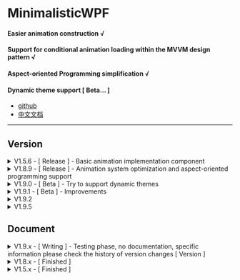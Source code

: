 ﻿# MinimalisticWPF

#### Easier animation construction √
#### Support for conditional animation loading within the MVVM design pattern √
#### Aspect-oriented Programming simplification √
#### Dynamic theme support [ Beta… ]

- [github](https://github.com/Axvser/MinimalisticWPF)
- [中文文档](https://axvser.github.io/MinimalisticWPFDoc/)

---

## Version
<details>
<summary>V1.5.6 - [ Release ] - Basic animation implementation component</summary>

  - Repair it.
    - Gradient results may be distorted when the frame rate is between 57 and 61
    - When the frame rate is lower than 100, high-speed State switching may cause startup failure of the state machine
    - When the frame rate is 0, an error occurs
    - An error occurs when the duration is 0
  - Adjust
    - The default frame rate is set to 120Hz
    - Frame rate is limited from 1 to 240, out of range will be corrected automatically
  - New
    - class.IsSatisfy() allows you to decide whether to initiate a pre-described transition based on whether the instance object meets a specified condition
    ```csharp
            var board = GD.Transition()
                .SetProperty(x => x.RenderTransform, rotateTransform, translateTransform, scaleTransform)
                .SetParams((x) =>
                {
                    x.Duration = 3;
                    x.Acceleration = 1;
                });

            var result = GD.IsSatisfy(x => x.Width < 1000, board, true);
            // Parameter 1. Condition (required)
            // Parameter 2. Perform this transition if the conditions are met (optional)
            // Parameter 3. If the transition effect is object-based, whether to enable the whitelist mechanism (optional)
    ```
  - 2.0.0 version preview
    - ★ Greatly optimize the document
    - ★ Open up more functions that can only operate inside the state machine system
    - Fix more potential issues
    - Try to optimize performance further
    - Add more common extension methods
    - ⚠ Remove all non-core components
</details>

<details>
<summary>V1.8.9 - [ Release ] - Animation system optimization and aspect-oriented programming support</summary>

  - [ AOP ] Add a delegate parameter to get the return value of the previous method
  ```csharp
  proxy.SetMethod(nameof(pro.GetName),
                object? (args, last) => { MessageBox.Show($"before default method"); return "AOP before\n"; },
                object? (args, last) => { return $"{last}AOP Coverage \n"; },
                object? (args, last) => { MessageBox.Show($"results :\n{last}AOP after\n"); return null; });
  ```

</details>

<details>
<summary>V1.9.0 - [ Beta ] - Try to support dynamic themes</summary>

#### Page1 is a control that requires a dynamic theme
- Global theme effect
- Render theme effects based on the Color property
```csharp
public partial class Page1 : UserControl
    {
        public Page1()
        {
            InitializeComponent();

            this.RunWithGlobalTheme(); //Global theme effect
        }

        [WhenDark(typeof(Brush), nameof(Brushes.Tomato))]   //For dark themes, the value should be Tomato
        [WhenLight(typeof(Brush), nameof(Brushes.Yellow))]  //For light themes, this value should be Yellow
        public Brush Color
        {
            get => txt.Foreground;
            set => txt.Foreground = value;
        }
    }
```
#### Apply theme for Page1
##### （1）Global Apply
- RunWithGlobalTheme method must be run to take effect globally
- windowBack represents the background color of the main window
```csharp
DynamicTheme.GlobalApply(typeof(WhenLight), windowBack: Brushes.White);
```
##### （2）Partial Apply
- The first argument indicates the concrete type of the feature
- The second argument is the delegate that will be used to construct the animation parameters.Otherwise, TransitionParams.Theme is called
- Finally, you pass in a number of object instances that you want to switch to the given theme
```csharp
var page1 = new Page1();
var page2 = new Page1();
DynamicTheme.PartialApply(typeof(WhenLight),null,page1,page2);
```
##### （3）Self Starting
- The first argument indicates the concrete type of the feature
- The second argument is the delegate that will be used to construct the animation parameters.Otherwise, TransitionParams.Theme is called
```csharp
var page = new Page1();
page.ApplyTheme(typeof(WhenDark),null);
```

#### Declare a custom theme
- Inheriting from Attribute
- Implement IThemeAttribute
  - Requires an object property to represent the value of the property under the Theme
- Once you've completed these steps, you've defined your own theme, which can be used in the same way as the default themes provided by the library
- Example
```csharp
    [AttributeUsage(AttributeTargets.Property)]
    public abstract class GlassTheme : Attribute, IThemeAttribute
    {
        public GlassTheme() { }

        public object? Target { get; set; }
    }
```
- When dealing with colors, you can do something like this
```csharp
        public WhenLight(Type type, params object?[] param)
        {
            if (type == typeof(Brush))
            {
                var value = param.FirstOrDefault()?.ToString()?.ToBrush();
                Target = value ?? Brushes.Transparent;
            }
            else
            {
                Target = Activator.CreateInstance(type, param);
            }
        }
```
- In fact, the theme switch is mainly a gradient of Brush values, but the library also provides 7 supported data types, as long as the data types are supported by the animation module, the dynamic theme is also applicable

</details>

<details>
<summary>V1.9.1 - [ Beta ] - Improvements</summary>

### Ⅰ Dynamic Theme
- Now [ IThemeAttribute ] requires you to implement an array representing the parameters needed to construct a new value
- You no longer need to specify the type; you just need to pass in the arguments needed to construct the new value
- [ WhenDark ] => [ Dark ]
- [ WhenLight] => [ Light ]
```csharp
        [Dark(nameof(Brushes.Tomato))]
        [Light("#1e1e1e")]
        public Brush Color
        {
            get => txt.Foreground;
            set => txt.Foreground = value;
        }

        [Dark(6)]
        [Light(16,1,2,0)]
        public CornerRadius CornerRadius
        {
            get => bor.CornerRadius;
            set => bor.CornerRadius = value;
        }

        [Dark(0.0)]
        [Light(1.0)]
        public double ThemeOpacity
        {
            get => Opacity;
            set => Opacity = value;
        }

        [Dark(1,1,1,1)]
        [Light(5)]
        public Thickness ThemeThickness
        {
            get => bor.BorderThickness;
            set => bor.BorderThickness = value;
        }
```

### Ⅱ Flexible termination
- Extension method
```csharp
gd.StopTransition(IsStopSafe: true, IsStopUnSafe: false);
gd.StopTransition(true,false);
//The bool value indicates whether to terminate the Safe/UnSafe transition being performed by the object
```
- Static methods
```csharp
Transition.Dispose();           // All transitions
Transition.Stop(gd,gd2);        // Only transitions of the selected object
Transition.StopSafe(gd,gd2);    // Only Safe transitions
Transition.StopUnSafe(gd,gd2);  // Only UnSafe transitions
```

### Ⅲ Navigate
- The new version only requires that you attach the [ Navigable ] attribute to the control
  - You can pass an enumeration value to indicate whether singleton mode is enabled or not
  - By default, the singleton pattern is used
  ```csharp
    [Navigable(ConstructionModes.Singleton)]
    public partial class Page2 : UserControl
    {
        public Page2()
        {
            InitializeComponent();
        }
    }
  ```
- The container has been changed from [ MPageBox ] to [ MNavigateBox ]

### Ⅳ StateMachine
- The frequency of reflection operation in instantiation of StateMachine is reduced
- When [ Statemachine.Create() ] is used, it first looks up if a StateMachine already exists in the object pool and then chooses to return an existing StateMachine or a new one
- [ ReSet() ] adds an optional bool argument that indicates whether the Unsafe transition should be interrupted when the state machine is reset

</details>

<details>
<summary>V1.9.2</summary>

### Ⅰ Transition System
- For UI refresh in transition system, you can now select [ BeginInvoke/Invoke ]
- For UI refresh in transition system, you can now set [ DispatcherPriority ]
- (1) Set them globally
```csharp
TransitionParams.DefaultUIPriority = DispatcherPriority.Render;
TransitionParams.DefaultIsBeginInvoke = true;
```
- (2) Set them partially
```csharp
var animation = Transition.CreateBoardFromType<Grid>()
                .SetProperty(x => x.Margin, new Thickness(0))
                .SetParams((p) =>
                {
                    p.IsBeginInvoke = true;
                    p.UIPriority = DispatcherPriority.Normal;
                });
```

### Ⅱ Additional Notes
- The user controls provided by this library are not perfect, and usually they only exist as simple examples.Even though these user controls will be gradually optimized in future versions

</details>

<details>
<summary>V1.9.5</summary>

### Ⅰ ObjectPool Support - A generic object pool that supports auto-scaling
- Attribute
  - PoolAttribute
  - PoolFetchAttribute
  - PoolDisposeAttribute
- Static Method
  - Pool.Fetch
  - Pool.Dispose ( There is no need to use this method to reclaim objects when PoolAttribute is passed a 4 argument to enable automatic reclamation )

### Ⅱ Changes in mechanisms
- Dictionary __> ConcurrentDictionary
  - Try using thread-safe dictionaries
  - Has been applied to [ StateMahine ]
  - Has been applied to [ Pool ]
- Dictionary __> Grouping By Type
  - Use struction like " Dictionary&lt;Type,Dictionary&lt;object,StateMachine>> ".You can now dispose of all statemachines of a given type by using StateMachine.Dispose()
- State __> No check for type.Only propertyName & propertyValue
</summary>
</details>

## Document

<details>
<summary>V1.9.x - [ Writing ] - Testing phase, no documentation, specific information please check the history of version changes [ Version ]</summary>

###

</details>


<details>
<summary>V1.8.x - [ Finished ]</summary>

## Ⅰ API
### 1. State - Keep track of the property values of an object at a time
|Method|Param|Return|Meaning|
|------|-----|------|-------|
|FromObject|object|TempState|Record all supported properties based on an object instance|
|FromType||TempState|Only attribute values can be recorded manually|
|SetName|string|TempState|Give the State a name|
|SetProperty|Expression , object|TempState|Logging attribute values|
|ToState||State ☆|Completion record|
### 2. StateVector - Describe the relation in which a condition corresponds to an animation
|Method|Param|Return|Meaning|
|------|-----|------|-------|
|Create||StateVector||
|AddCondition|Expression , State , Action&lt;TransitionParams>?|StateVector|Describes a mapping that automatically loads an object to a specified State animation when a specified condition is met|
|Check|T , StateMachine||Check if any of the conditions are met, and if so, call the specified StateMachine instance to load the corresponding animation|
### 3. Transition - Animation behavior
###### Transition
|Method|Param|Return|Meaning|
|------|-----|------|-------|
|CreateBoardFromObject|object|TransitionBoard|Creating a drawing board|
|CreateBoardFromType||TransitionBoard|Creating a drawing board|
###### TransitionBoard
|Method|Param|Return|Meaning|
|------|-----|------|-------|
|SetProperty|Expression , object|TransitionBoard|Set the target property value|
|SetParams|Action&lt;TransitionParams>|TransitionBoard|Set animation detail parameters|
|ReflectAny|object|TransitionBoard|Reflection specifies all attribute values of the target as the target|
|ReflectExcept|object , params Expression<Func<T, string>>[]|TransitionBoard|Reflection specifies a partial attribute value of the target as the target|
### 4. Any Class [Extension]
|Method|Overloading|Meaning|
|------|------|-------|
|Transition|+0|Quick-start animation|
|IsSatisfy|+4|Starts the animation with a conditional|
|BeginTransition|+3|Start the animation with State or TransitionBoard|
|FindStateMachine|+0|Finds whether the current object has a state machine instance|
### 5.TransitionParams
|Property|type|defualt|Meaning|
|--------|----|-------|-------|
|Start|Action|null|
|Update|Action|null|
|LateUpdate|Action|null|
|Completed|Action|null|
|StartAsync|Func&lt;Task>|null|
|UpdateAsync|Func&lt;Task>|null|
|LateUpdateAsync|Func&lt;Task>|null|
|CompletedAsync|Func&lt;Task>|null|
|FrameRate|int|120 HZ|
|Duration|double|0 s|
|IsAutoReverse|bool|false|
|LoopTime|int|0|
|Acceleration|double|0|
|IsUnSafe|bool|false|Whether to enable the UnSafe animation|
|IsQueue|bool|false|Whether to queue for execution|
|IsLast|bool|false|Whether to clear the animation queue at the end of this animation|
|IsUnique|bool|true|If an animation already exists that points to a State with the specified name, whether the animation should be added to the queue this time, i.e., whether the animation is unique|

## Ⅱ Example
#### 1. Quickly load an animation
```csharp
GD.Transition()
    .SetProperty(x => x.Opacity, 0.3)
    .SetProperty(x => x.Width, 200)
    .SetProperty(x => x.Height, 200)
    .SetParams((x) =>
    {
        x.Duration = 2;
    })
    .Start();
```
#### 2. Start the animation based on the [State]
```csharp
State _board = State.FromType<Grid>()
    .SetName("Animation1")
    .SetProperty(x => x.Opacity, 0.3)
    .SetProperty(x => x.Width, 200)
    .SetProperty(x => x.Height, 200)
    .ToState();

Action<TransitionParams> _params = (x) =>
{
    x.Duration = 2;
};

GD.BeginTransition(_board, _params);
```
#### 3. Start the animation based on the [TransitionBoard]
```csharp
TransitionBoard<Grid> _board = Transition.CreateBoardFromType<Grid>()
    .SetProperty(x => x.Opacity, 0.3)
    .SetProperty(x => x.Width, 200)
    .SetProperty(x => x.Height, 200)
    .SetParams((x) =>
    {
        x.Duration = 2;
    });

GD.BeginTransition(_board);
```
#### 4. UnSafe
- Predefined
```csharp
static TransitionBoard<Grid> Safe = Transition.CreateBoardFromType<Grid>()
    .SetProperty(x => x.Width, 100)
    .SetProperty(x => x.Height, 100)
    .SetParams((x) =>
    {
        x.Duration = 1;
    });
TransitionBoard<Grid> UnSafe_1 = Transition.CreateBoardFromType<Grid>()
    .SetProperty(x => x.Opacity, 1)
    .SetParams((x) =>
    {
        x.IsUnSafe = true;
        x.Duration = 1;
    });
TransitionBoard<Grid> UnSafe_2 = Transition.CreateBoardFromType<Grid>()
    .SetProperty(x => x.Opacity, 1)
    .SetParams((x) =>
    {
        x.IsUnSafe = true;
        x.Duration = 1;
    });
```
- Splicing
```csharp
if (GD1.Width > 1)
{
    UnSafe_1.SetProperty(x => x.Opacity, 0.8);
}

if (GD2.Height > 1)
{
    UnSafe_2.SetProperty(x => x.Opacity, 0.3);
}

GD1.BeginTransition(UnSafe_1);
GD2.BeginTransition(UnSafe_2);

GD1.BeginTransition(Safe);
GD2.BeginTransition(Safe);
```
- UnSafe must be executed before Safe

#### 5. LifeCycle
```csharp
Action<TransitionParams> _params = (x) =>
{
    x.Duration = 2;

    x.Start = () =>
    {

    };
    x.Update = () =>
    {

    };
    x.LateUpdate = () =>
    {

    };
    x.Completed = () =>
    {

    };

    x.StartAsync = () =>
    {

    };
    x.UpdateAsync = () =>
    {

    };
    x.LateUpdateAsync = () =>
    {

    };
    x.CompletedAsync = () =>
    {

    };
};
```
#### 6. Good practice in MVVM design pattern
- DataContext
```xml
<UserControl.DataContext>
    <local:MPasswordBoxViewModel x:Name="ViewModel"
                                 CornerRadius="10"
                                 FontSizeConvertRate="0.7"
                                 TextBrush="White"/>
</UserControl.DataContext>
```
- ViewModel
```csharp
/// <summary>
/// DataContext as password box
/// </summary>
public class MPasswordBoxViewModel : ViewModelBase<MPasswordBoxViewModel, MPasswordBoxModel>
{
    public MPasswordBoxViewModel() { }

    //Default color
    public static State Default = State.FromType<MPasswordBoxViewModel>()
        .SetName("default")
        .SetProperty(x => x.PasswordStrengthColor, Brushes.White)
        .ToState();

    //There are four levels of password strength, corresponding to four different colors
    public static State Level1 = State.FromType<MPasswordBoxViewModel>()
        .SetName("L1")
        .SetProperty(x => x.PasswordStrengthColor, Brushes.Tomato)
        .ToState();
    public static State Level2 = State.FromType<MPasswordBoxViewModel>()
        .SetName("L2")
        .SetProperty(x => x.PasswordStrengthColor, Brushes.Yellow)
        .ToState();
    public static State Level3 = State.FromType<MPasswordBoxViewModel>()
        .SetName("L3")
        .SetProperty(x => x.PasswordStrengthColor, Brushes.Cyan)
        .ToState();
    public static State Level4 = State.FromType<MPasswordBoxViewModel>()
        .SetName("L4")
        .SetProperty(x => x.PasswordStrengthColor, Brushes.Lime)
        .ToState();

    //Switches to the specified State when the specified password strength is reached
    public StateVector<MPasswordBoxViewModel> Condition { get; set; } = StateVector<MPasswordBoxViewModel>.Create()
        .AddCondition(x => x.TruePassword.CheckPasswordStrength(8) == 0, Default, (x) => { x.Duration = 0.3; })
        .AddCondition(x => x.TruePassword.CheckPasswordStrength(8) == 1, Level1, (x) => { x.Duration = 0.3; })
        .AddCondition(x => x.TruePassword.CheckPasswordStrength(8) == 2, Level2, (x) => { x.Duration = 0.3; })
        .AddCondition(x => x.TruePassword.CheckPasswordStrength(8) == 3, Level3, (x) => { x.Duration = 0.3; })
        .AddCondition(x => x.TruePassword.CheckPasswordStrength(8) == 4, Level4, (x) => { x.Duration = 0.3; });

    //Real password
    public string TruePassword
    {
        get => Model.TruePassword;
        set
        {
            Model.TruePassword = value;
            string result = string.Empty;
            for (int i = 0; i < value.Length; i++)
            {
                result += ReplacingCharacters;
            }
            UIPassword = result;
            OnPropertyChanged(nameof(TruePassword));

            OnConditionsChecked();
            // Methods specified by the IConditionalTransition interface
            // StateViewModelBase is the smallest unit that implements the MVVM and connects to the state machine. It implements the INotifyPropertyChanged and IConditionalTransition interfaces
            // This will animate the password strength when it changes
        }
    }

    /// <summary>
    /// Passwords that are visible to the user
    /// </summary>
    public string UIPassword
    {
        get => Model.UIPassword;
        set
        {
            Model.UIPassword = value;
            OnPropertyChanged(nameof(UIPassword));
        }
    }

    /// <summary>
    /// The character used to replace the real password
    /// </summary>
    public string ReplacingCharacters
    {
        get => Model.ReplacingCharacters;
        set
        {
            Model.ReplacingCharacters = value;
            string result = string.Empty;
            for (int i = 0; i < TruePassword.Length; i++)
            {
                result += ReplacingCharacters;
            }
            UIPassword = result;
            OnPropertyChanged(nameof(ReplacingCharacters));
        }
    }

    /// <summary>
    /// Border color corresponding to password strength
    /// </summary>
    public Brush PasswordStrengthColor
    {
        get => Model.PasswordStrengthColor;
        set
        {
            Model.PasswordStrengthColor = value;
            OnPropertyChanged(nameof(PasswordStrengthColor));
        }
    }
}
```
- Code-Behind
```csharp
public MPasswordBox()
{
    InitializeComponent();
    this.StateMachineLoading(ViewModel);
}
```

#### 7.AOP
- For types that need proxies, we need to create an interface first
```csharp
public interface IPropertyProxy : IProxy
{
    string Name { get; set; }
    string GetName();
}
public class TObj : IPropertyProxy
{
    public TObj() { }

    public string Name { get; set; } = "defaultValue";

    public string GetName()
    {
        return "defaultResult";
    }
}
```
- Create the proxy object [ proxy ]
  - Intercepting a specified method
  - Add custom logic before and after method execution
  - Override the default implementation of the method
```csharp
TObj obj = new TObj();
IPropertyProxy proxy = obj.CreateProxy<IPropertyProxy>();
proxy.SetMethod(nameof(pro.GetName),
              object? (args, last) => { MessageBox.Show($"before default method"); return "AOP before\n"; },
              object? (args, last) => { return $"{last}AOP Coverage \n"; },
              object? (args, last) => { MessageBox.Show($"results :\n{last}AOP after\n"); return null; });
```
- Tips
  - Passing null indicates no appending or overwriting
  - [ args ] Represents the params received when the method is called
  - [ last ] Represents the return value of the previous step

</details>

<details>
<summary>V1.5.x - [ Finished ]</summary>

## Key Features
- [State Machine System - Create linear transitions to specified properties of specified instances](#StateMachineSystem)
  - [StateMachine]()
  - [TransitionParams]()
  - [MVVM]()
  - Property types that can participate in state machine transitions
    - double
    - Brush
    - Transform
    - CornerRadius
    - Thickness
    - Point
    - ★ ILinearInterpolation (This interface allows any custom type to support state machine transitions)
## Auxiliary Features
- [ExtensionMethods](#ExtensionMethods)
  - [string]
    - value conversion
    - Fuzzy matching
    - Profiling tools (e.g. extracting resource addresses from html)
    - Password strength
  - [UserControls](#UserControls)
    - A uniform dark theme
    - Font size ADAPTS to control height
    - All animation effects are based on state machine systems, which are both directly available and practices of the state machine system
      - Notification - Glass style notification/select box
      - MProgressBar - Bar/ring free switching progress bar
      - mtopbar - Top sidebar of the program
## Non-core Components
The MinimalisticWPF namespace does not include the following services, which will be referenced separately
  - [Web Services](#WebServices)
    - [ Autonavi ]() WebApi
      - IP Services
      - Weather services

## Supporting frameworks
- [.NET6.0-windows]
- [.NET8.0-windows]
## Getting
- [github][1]
- [nuget][2]

[1]: https://github.com/ChengduNeusoftUniversity-FengJunjie-Y22/MinimalisticWPF
[2]: https://www.nuget.org/packages/MinimalisticWPF/

# StateMachineSystem
- State & StateVecotr is built for MVVM and allows for automatic state switching with preset conditions
- StateMachine theory can make linear transitions for any type of property. Almost all types non-MVVM include an extension method for quickly creating linear transitions for object instances. This is probably the library's most common method
  - ★ Advantages
    - Create complex transitions with little code
    - Update() allows you to decide what you want to do for each frame of the transition, just like in game development engines
    - The functionality is not limited to animations, it modifies any possible type, any possible property, for example testing the program with simulated data is one of the uses the authors tried
  - ⚠ ️ Disadvantages
    - Unstable performance (relative to components like StoryBoard and VisualState)
    - The types of properties that support transitions are very limited, and although an interface is provided to solve this problem, it is not convenient to leave the calculation of linear interpolation to the implementation class of the interface
[![pAu2vOP.md.png](https://s21.ax1x.com/2024/09/15/pAu2vOP.md.png)](https://imgse.com/i/pAu2vOP)

---

## StateMachine
- For any type [where T: class, new()] you can create a linear transition using the following code
- For example perform the following transition on a 100×100 Grid
```csharp
        private RotateTransform rotateTransform = new RotateTransform(-280, 50, 50);
        private TranslateTransform translateTransform = new TranslateTransform(-100, -50);
        private ScaleTransform scaleTransform = new ScaleTransform(2, 2, 50, 50);

        private void GD_MouseEnter(object sender, System.Windows.Input.MouseEventArgs e)
        {
            GD.Transition()
                .SetProperty(x => x.RenderTransform, rotateTransform, translateTransform, scaleTransform)
                .SetProperty(x => x.Opacity, 0.2)
                .SetProperty(x => x.CornerRadius,new CornerRadius(15))
                .SetParams((x) =>
                {
                    x.Duration = 0.4;
                    x.Completed = () =>
                    {
                        Notification.Message("Transition complete √");
                    };
                })
                .Start();
        }
```
- But the default properties available for state machine transitions are finite types, so how do you make custom types work with state machines?
  - Step 1. Implement a Class1, which is a custom type that supports state machine transitions
    - Here Class1 is the composition of Thickness and CornerRadius
    - Need to implement the interface method Interpolate (), steps is the number of interpolations, you need to customize how to split the two Class1 into steps to evenly interpolate
    ```csharp
    public class Class1 : ILinearInterpolation
    {
        public object Current { get; set; }
        public List<object?> Interpolate(object? current, object? target, int steps)
        {
            List<object?> result = new List<object?>();

            var v1 = current as Class1 ?? new Class1();
            var v2 = target as Class1 ?? new Class1();
            var itemsA = ILinearInterpolation.CornerRadiusComputing(v1.CornerRadius, v2.CornerRadius, steps);
            var itemsB = ILinearInterpolation.ThicknessComputing(v1.Thickness, v2.Thickness, steps);
            for (var i = 0; i < itemsA.Count; i++)
            {
                var temp = new Class1();
                temp.CornerRadius = itemsA[i] as CornerRadius? ?? new CornerRadius();
                temp.Thickness = itemsB[i] as Thickness? ?? new Thickness();
                result.Add(temp);
            }

            return result;
        }


        public Class1() { Current = this; }
        public Class1(CornerRadius cornerRadius, Thickness thickness) { Current = this; CornerRadius = cornerRadius; Thickness = thickness; }
        public CornerRadius CornerRadius { get; set; } = new CornerRadius();
        public Thickness Thickness { get; set; } = new Thickness();
    }
    ```
  - Step 2. Implement a Class2, which is the type that contains the Class1 property, is the type that actually needs to use the state machine
    ```csharp
    public class Class2
    {
        public Class2() { }
       
        public Class1 Class1 { get; set; } = new Class1();

        //…… other properties
    }
    ```
  - Step 3. At this point, you are ready to apply state machine transitions to Class2.Class1
    ```csharp
       Class1 T1 = new Class1();
       Class1 T2 = new Class1(new CornerRadius(10), new Thickness(2, 3, 1, 0));
  
       Class2 TargetClass2 = new Class2();
  
       TargetClass2.Transition()
           .SetProperty(x => x.Class1, T2)
           .SetParams((x) =>
           {
               x.Duration = 2;
               x.Start = () =>
               {
                    Notification.Message($"old Thickness {TargetClass2.Class1.Thickness}\n" +
                            $"old CornerRadius {TargetClass2.Class1.CornerRadius}");
               };
               x.Completed = () =>
               {
                    Notification.Message($"new Thickness {TargetClass2.Class1.Thickness}\n" +
                            $"new CornerRadius {TargetClass2.Class1.CornerRadius}");
               };
           })
           .Start();
    ```

---

## TransitionParams 
- Contains a number of parameters for the details of the transition
  - Transition parameters
  - Transition creation parameters
  - Lifecycle related parameters

| property | type | default | meaning |
|--------|-----|-------|-------|
|Duration|double|0| Animation duration (in s)|
|Start|Action|null| is executed once before the animation starts |
|Update|Action|null| is executed once before each frame of the animation starts |
|LateUpdate|Action|null| is executed once after each frame of the animation |
|Completed|Action|null| is executed once after the animation has finished |
|IsQueue|bool|false| Whether the newly enabled animation will be queued or not, otherwise the animation will be interrupted |
|IsLast|bool|false| Whether this is the last animation to be executed, if so it will clear the queued animation |
|IsUnique|bool|true| Should a transition animation that points to the same State continue if one exists |
|FrameRate|int|165| Animation frame rate |
|WaitTime|double|0.008| is rarely used, but if you find places where the probability doesn't animate or the probability is twitching, you can increase this value appropriately|
|Acceleration|double|0|The waiting time of each frame is shown as a straight line with slope [Acceleration] in the floor plan|

- Use cases
  - Set transition parameters (lambdas) for StateVector
  - Set a transition parameter (Lambda) for Transition()

```csharp
Set((x)=>
{
    x.Duration = 0.1;
    x.IsLast = true;
    x.Update = () =>
    {
        Notification.Message("Before the start of a frame");
    };
})
```

---

## State & StateVector & IConditionalTransition
- State describes the value of an object's property at a moment in time
- StateVector describes which transitions are created under which conditions
- IConditionalTransition allows you to automatically create a transition when a specified condition is met on an instance object
  - Examples
    - When the mouse is inside the control, make its background opacity transition to 0.2
    - Make the background opacity transition to 0 when the mouse leaves the control
    - Xaml - View
    ```xml
    <UserControl.DataContext>
        <local:MButtonViewModel x:Name="ViewModel"/>
    </UserControl.DataContext>
    ```
    - C# - View
    ```csharp
    public partial class MButton : UserControl
    {
        public MButton()
        {
            InitializeComponent();
            this.StateMachineLoading(ViewModel);
        }
    }
    ```
    - C# - ViewModel
    ```csharp
    public class MButtonViewModel : ViewModelBase<MButtonViewModel, MButtonModel>
    {
        public MButtonViewModel() { }

        public static State Start = State.FromObject(new MButtonViewModel())
            .SetName("defualt")
            .SetProperty(x => x.HoverBackgroundOpacity, 0)
            .ToState();
        public static State MouseIn = State.FromObject(new MButtonViewModel())
            .SetName("mouseInside")
            .SetProperty(x => x.HoverBackgroundOpacity, 0.2)
            .ToState();

        public StateVector<MButtonViewModel> Condition { get; set; } = StateVector<MButtonViewModel>.Create()
            .AddCondition(x => x.IsMouseInside, MouseIn, (x) => { x.Duration = 0.2; })
            .AddCondition(x => !x.IsMouseInside, Start, (x) => { x.Duration = 0.2; });

        public override bool IsMouseInside
        {
            get => base.IsMouseInside;
            set
            {
                base.IsMouseInside = value;
  
                OnConditionsChecked();
                // Change IsMouseInside when mouse in/out of control
                //IsMouseInside is modified to check if the condition is true, if so, switch State
            }
        }
    }
    ```

---
---

# ExtensionMethods
## string
- Value conversion
```csharp
   string valueA = "-123.7";
   string valueB = "TrUE";
   string valueC = "#1e1e1e";
   
   var result1 = valueA.ToInt();
   var result2 = valueA.ToDouble();
   var result3 = valueA.ToFloat();

   var result4 = valueB.ToBool();

   var result5 = valueC.ToBrush();
```
- Fuzzy matching
```csharp
   string template = "abcdefg";

   string sourceA = "abc";
   List<string> sourceB = new List<string>()
   {
       "abcdegf",
       "cbdgafe"
   };

   var similarity1 = sourceA.LevenshteinDistance(template)
   //Returns the shortest edit distance

   var similarity2 = sourceA.JaroWinklerDistance(template)
   //Returns approximation

   var result3 = template.BestMatch(sourceB, 3);
   //Edit the result with a minimum distance of less than 3

   var result4 = template.BestMatch(sourceB, 0.5);
   //The result with the approximation degree greater than 0.5 and the largest
```
- Folder generation operations
```csharp
   string folderNameA = "FF1";
   string folderNameB = "FF2";
   string folderNameC = "FF3";
   //The folder name

   var result1 = folderNameA.CreatFolder();
   //From the.exe location, create a folder named "FF1"

   var result2 = folderNameC.CreatFolder(folderNameA,folderNameB);
   //From the.exe location, create a folder named "FF1/FF2/FF3"
```
- Xml and Json serialization
```csharp
   string folderName = "Data";

   string fileName1 = "firstPersondata";
   string fileName2 = "secondPersondata";

   var target = new Person();

   var result1 = fileName1.CreatXmlFile(folderName.CreatFolder(), target);
   var result2 = fileName2.CreatJsonFile(folderName.CreatFolder(), target);
```
- Xml and Json deserialization
```csharp
   string folderName = "Data";

   string fileName1 = "firstPersondata";
   string fileName2 = "secondPersondata";

   string AbsPathA = Path.Combine(folderName.CreatFolder(), $"{fileName1}.xml");
   string AbsPathB = Path.Combine(folderName.CreatFolder(), $"{fileName2}.json");
   var dataA = File.ReadAllText(AbsPathA);
   var dataB = File.ReadAllText(AbsPathB);

   var result1 = dataA.XmlParse<Person>();
   var result2 = dataB.JsonParse<Person>();
```
- Regular operation
```csharp
   string sourceA = "[1]wkhdkjhk[a][F3]https:awijdioj.mp3fwafw";
   string sourceB = "awdhttps://aiowdjoajfo.comawd&*(&d)*dhttps://tn.comdawd";
   
   var resultA = sourceA.CaptureBetween("https:", ".mp3");

   var resultB = sourceB.CaptureLike("https://", "com");
```
- Password strength
```csharp
   string password = "12345678";
   int Level = password.CheckPasswordStrength(MinLength=8);
```

---
---

# UserControls
- ## ☆ Using
  - C#
    ```csharp
    using MinimalisticWPF;
    ```
  - XAML
    ```xml
    xmlns:mn="clr-namespace:MinimalisticWPF;assembly=MinimalisticWPF"
    ```
- ## ☆ MButton
  ![Effect](https://s21.ax1x.com/2024/09/09/pAeLPyQ.png)
  ## Property
  - Click
  - WiseHeight
  - WiseWidth
  - Text
  - TextBrush
  - FontSizeRatio
  - EdgeBrush
  - EdgeThickness
  - HoverBrush
  - CornerRadius
---
- ## ☆ MTopBar
  ![pAmMfv8.md.png](https://s21.ax1x.com/2024/09/09/pAmMfv8.md.png)
  ![pAmQnVH.md.png](https://s21.ax1x.com/2024/09/09/pAmQnVH.md.png)
  ## Property
  - WiseHeight
  - WiseWidth
  - Title
  - SizeRatio
  - EdgeBrush
  - EdgeThickness
  - HoverBrush
  - CornerRadius
  - Icon
---
- ## ☆ MPasswordBox
  ![Effect](https://s21.ax1x.com/2024/09/09/pAeLEoq.png)
  ![Effect](https://s21.ax1x.com/2024/09/09/pAeLQOJ.png)
  ## Property
  - WiseHeight
  - WiseWidth
  - FontSizeRatio
  - Password
  - Replace
---
- ### ☆ MProgressBar
  ![Effect](https://s21.ax1x.com/2024/09/09/pAeLkes.png)
  ## Property
  - Size
  - Value
  - Shape
  - Thickness
  - BottomBrush
  - FillBrush
  - TextBrush
  - FontSizeRatio
  - IsReverse
  - StartAngle
  - EndAngle
---
- ### ☆ Notification
  [![pAKM40S.png](https://s21.ax1x.com/2024/09/18/pAKM40S.png)](https://imgse.com/i/pAKM40S)
  [![pAKMhm8.png](https://s21.ax1x.com/2024/09/18/pAKMhm8.png)](https://imgse.com/i/pAKMhm8)
  ## 消息框调用示例
  ```csharp
            if (Notification.Select("Are you sure you want to check the weather ?"))
            {
                Notification.Message("Weather");
            }
  ```

---
---

# WebServices
- ##  Autonavi
  - using
    ```csharp
    using MinimalisticWPF.GaoDeServices;
    ```
  - Get ApiKey https://console.amap.com/dev/key/app
    ```csharp
        protected override void OnSourceInitialized(EventArgs e)
        {
            base.OnSourceInitialized(e);

            GaoDeAPISet.Awake(Key: "Your_Api_Key", IsUpdateIP: true);
        }
    ```
  - IPService
    - Get IP
      ```csharp
      var ip = await IPService.GetIP();
      MessageBox.Show(ip.GetCombined());
      ```
    - Get AdCode
      ```csharp
      var adcode = await IPService.GetAdCode("都江堰");
      MessageBox.Show(adcode);
      ```
  - WeatherService
    - Get the weather based on the current IP address
      ```csharp
      var weathers = await WeatherService.GetWeathers();
      MessageBox.Show(weathers[0].GetCombined());
      ```
    - Get the weather by region name
      ```csharp
      var weathers = await WeatherService.GetWeathers("都江堰");
      MessageBox.Show(weathers[0].GetCombined());
      ```
    - weather[0] Is for today's weather
 
</details>